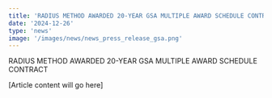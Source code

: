 ```yaml
---
title: 'RADIUS METHOD AWARDED 20-YEAR GSA MULTIPLE AWARD SCHEDULE CONTRACT'
date: '2024-12-26'
type: 'news'
image: '/images/news/news_press_release_gsa.png'
---
```


RADIUS METHOD AWARDED 20-YEAR GSA MULTIPLE AWARD SCHEDULE CONTRACT

[Article content will go here] 